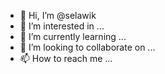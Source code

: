 - 👋 Hi, I’m @selawik
- 👀 I’m interested in ...
- 🌱 I’m currently learning ...
- 💞️ I’m looking to collaborate on ...
- 📫 How to reach me ...

<!---
selawik/selawik is a ✨ special ✨ repository because its `README.md` (this file) appears on your GitHub profile.
You can click the Preview link to take a look at your changes.
--->
